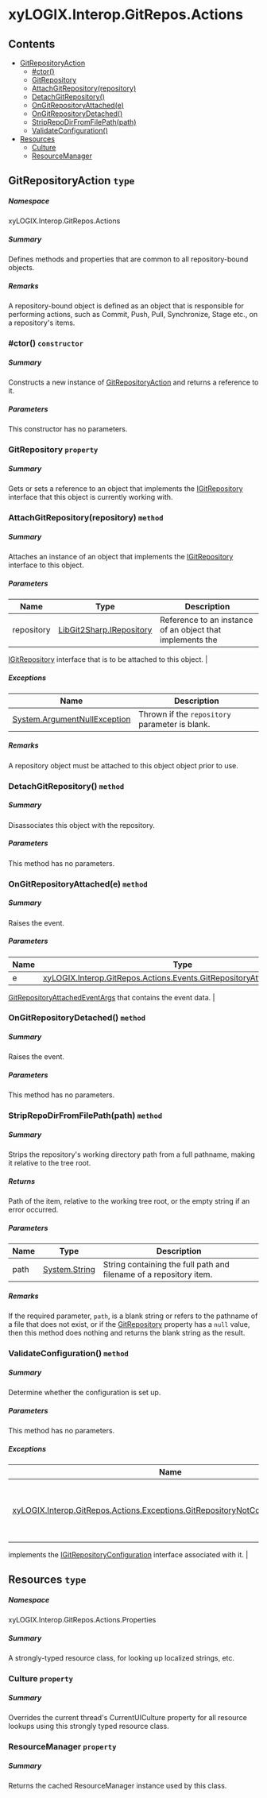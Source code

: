 <a name='assembly'></a>
# xyLOGIX.Interop.GitRepos.Actions

## Contents

- [GitRepositoryAction](#T-xyLOGIX-Interop-GitRepos-Actions-GitRepositoryAction 'xyLOGIX.Interop.GitRepos.Actions.GitRepositoryAction')
  - [#ctor()](#M-xyLOGIX-Interop-GitRepos-Actions-GitRepositoryAction-#ctor 'xyLOGIX.Interop.GitRepos.Actions.GitRepositoryAction.#ctor')
  - [GitRepository](#P-xyLOGIX-Interop-GitRepos-Actions-GitRepositoryAction-GitRepository 'xyLOGIX.Interop.GitRepos.Actions.GitRepositoryAction.GitRepository')
  - [AttachGitRepository(repository)](#M-xyLOGIX-Interop-GitRepos-Actions-GitRepositoryAction-AttachGitRepository-LibGit2Sharp-IRepository- 'xyLOGIX.Interop.GitRepos.Actions.GitRepositoryAction.AttachGitRepository(LibGit2Sharp.IRepository)')
  - [DetachGitRepository()](#M-xyLOGIX-Interop-GitRepos-Actions-GitRepositoryAction-DetachGitRepository 'xyLOGIX.Interop.GitRepos.Actions.GitRepositoryAction.DetachGitRepository')
  - [OnGitRepositoryAttached(e)](#M-xyLOGIX-Interop-GitRepos-Actions-GitRepositoryAction-OnGitRepositoryAttached-xyLOGIX-Interop-GitRepos-Actions-Events-GitRepositoryAttachedEventArgs- 'xyLOGIX.Interop.GitRepos.Actions.GitRepositoryAction.OnGitRepositoryAttached(xyLOGIX.Interop.GitRepos.Actions.Events.GitRepositoryAttachedEventArgs)')
  - [OnGitRepositoryDetached()](#M-xyLOGIX-Interop-GitRepos-Actions-GitRepositoryAction-OnGitRepositoryDetached 'xyLOGIX.Interop.GitRepos.Actions.GitRepositoryAction.OnGitRepositoryDetached')
  - [StripRepoDirFromFilePath(path)](#M-xyLOGIX-Interop-GitRepos-Actions-GitRepositoryAction-StripRepoDirFromFilePath-System-String- 'xyLOGIX.Interop.GitRepos.Actions.GitRepositoryAction.StripRepoDirFromFilePath(System.String)')
  - [ValidateConfiguration()](#M-xyLOGIX-Interop-GitRepos-Actions-GitRepositoryAction-ValidateConfiguration 'xyLOGIX.Interop.GitRepos.Actions.GitRepositoryAction.ValidateConfiguration')
- [Resources](#T-xyLOGIX-Interop-GitRepos-Actions-Properties-Resources 'xyLOGIX.Interop.GitRepos.Actions.Properties.Resources')
  - [Culture](#P-xyLOGIX-Interop-GitRepos-Actions-Properties-Resources-Culture 'xyLOGIX.Interop.GitRepos.Actions.Properties.Resources.Culture')
  - [ResourceManager](#P-xyLOGIX-Interop-GitRepos-Actions-Properties-Resources-ResourceManager 'xyLOGIX.Interop.GitRepos.Actions.Properties.Resources.ResourceManager')

<a name='T-xyLOGIX-Interop-GitRepos-Actions-GitRepositoryAction'></a>
## GitRepositoryAction `type`

##### Namespace

xyLOGIX.Interop.GitRepos.Actions

##### Summary

Defines methods and properties that are common to all repository-bound objects.

##### Remarks

A repository-bound object is defined as an object that is responsible
for performing actions, such as Commit, Push, Pull, Synchronize, Stage
etc., on a repository's items.

<a name='M-xyLOGIX-Interop-GitRepos-Actions-GitRepositoryAction-#ctor'></a>
### #ctor() `constructor`

##### Summary

Constructs a new instance of
[GitRepositoryAction](#T-xyLOGIX-Interop-GitRepos-Actions-GitRepositoryAction 'xyLOGIX.Interop.GitRepos.Actions.GitRepositoryAction')
and returns a reference to it.

##### Parameters

This constructor has no parameters.

<a name='P-xyLOGIX-Interop-GitRepos-Actions-GitRepositoryAction-GitRepository'></a>
### GitRepository `property`

##### Summary

Gets or sets a reference to an object that implements the
[IGitRepository](#T-LibGit2Sharp-IGitRepository 'LibGit2Sharp.IGitRepository')
interface that this object is
currently working with.

<a name='M-xyLOGIX-Interop-GitRepos-Actions-GitRepositoryAction-AttachGitRepository-LibGit2Sharp-IRepository-'></a>
### AttachGitRepository(repository) `method`

##### Summary

Attaches an instance of an object that implements the
[IGitRepository](#T-LibGit2Sharp-IGitRepository 'LibGit2Sharp.IGitRepository')
interface to this object.

##### Parameters

| Name | Type | Description |
| ---- | ---- | ----------- |
| repository | [LibGit2Sharp.IRepository](#T-LibGit2Sharp-IRepository 'LibGit2Sharp.IRepository') | Reference to an instance of an object that implements the
[IGitRepository](#T-LibGit2Sharp-IGitRepository 'LibGit2Sharp.IGitRepository')
interface that is to be
attached to this object. |

##### Exceptions

| Name | Description |
| ---- | ----------- |
| [System.ArgumentNullException](http://msdn.microsoft.com/query/dev14.query?appId=Dev14IDEF1&l=EN-US&k=k:System.ArgumentNullException 'System.ArgumentNullException') | Thrown if the `repository` parameter is blank. |

##### Remarks

A repository object must be attached to this object object prior to use.

<a name='M-xyLOGIX-Interop-GitRepos-Actions-GitRepositoryAction-DetachGitRepository'></a>
### DetachGitRepository() `method`

##### Summary

Disassociates this object with the repository.

##### Parameters

This method has no parameters.

<a name='M-xyLOGIX-Interop-GitRepos-Actions-GitRepositoryAction-OnGitRepositoryAttached-xyLOGIX-Interop-GitRepos-Actions-Events-GitRepositoryAttachedEventArgs-'></a>
### OnGitRepositoryAttached(e) `method`

##### Summary

Raises the
[](#E-xyLOGIX-Interop-GitRepos-Changes-Stager-GitRepositoryAttached 'xyLOGIX.Interop.GitRepos.Changes.Stager.GitRepositoryAttached')
event.

##### Parameters

| Name | Type | Description |
| ---- | ---- | ----------- |
| e | [xyLOGIX.Interop.GitRepos.Actions.Events.GitRepositoryAttachedEventArgs](#T-xyLOGIX-Interop-GitRepos-Actions-Events-GitRepositoryAttachedEventArgs 'xyLOGIX.Interop.GitRepos.Actions.Events.GitRepositoryAttachedEventArgs') | A
[GitRepositoryAttachedEventArgs](#T-xyLOGIX-Interop-GitRepos-Events-GitRepositoryAttachedEventArgs 'xyLOGIX.Interop.GitRepos.Events.GitRepositoryAttachedEventArgs')
that contains the event data. |

<a name='M-xyLOGIX-Interop-GitRepos-Actions-GitRepositoryAction-OnGitRepositoryDetached'></a>
### OnGitRepositoryDetached() `method`

##### Summary

Raises the
[](#E-xyLOGIX-Interop-GitRepos-Changes-Stager-GitRepositoryDetached-GitRepositoryDetached 'xyLOGIX.Interop.GitRepos.Changes.Stager.GitRepositoryDetached.GitRepositoryDetached')
event.

##### Parameters

This method has no parameters.

<a name='M-xyLOGIX-Interop-GitRepos-Actions-GitRepositoryAction-StripRepoDirFromFilePath-System-String-'></a>
### StripRepoDirFromFilePath(path) `method`

##### Summary

Strips the repository's working directory path from a full pathname,
making it relative to the tree root.

##### Returns

Path of the item, relative to the working tree root, or the empty
string if an error occurred.

##### Parameters

| Name | Type | Description |
| ---- | ---- | ----------- |
| path | [System.String](http://msdn.microsoft.com/query/dev14.query?appId=Dev14IDEF1&l=EN-US&k=k:System.String 'System.String') | String containing the full path and filename of a repository item. |

##### Remarks

If the required parameter, `path`, is a blank
string or refers to the pathname of a file that does not exist, or
if the
[GitRepository](#P-xyLOGIX-Interop-GitRepos-Actions-GitRepositoryAction-GitRepository 'xyLOGIX.Interop.GitRepos.Actions.GitRepositoryAction.GitRepository')
property has a `null` value, then this method does
nothing and returns the blank string as the result.

<a name='M-xyLOGIX-Interop-GitRepos-Actions-GitRepositoryAction-ValidateConfiguration'></a>
### ValidateConfiguration() `method`

##### Summary

Determine whether the configuration is set up.

##### Parameters

This method has no parameters.

##### Exceptions

| Name | Description |
| ---- | ----------- |
| [xyLOGIX.Interop.GitRepos.Actions.Exceptions.GitRepositoryNotConfiguredException](#T-xyLOGIX-Interop-GitRepos-Actions-Exceptions-GitRepositoryNotConfiguredException 'xyLOGIX.Interop.GitRepos.Actions.Exceptions.GitRepositoryNotConfiguredException') | Thrown if the repository does not have a valid object that
implements the
[IGitRepositoryConfiguration](#T-xyLOGIX-Interop-GitRepos-Interfaces-IGitRepositoryConfiguration 'xyLOGIX.Interop.GitRepos.Interfaces.IGitRepositoryConfiguration')
interface associated with it. |

<a name='T-xyLOGIX-Interop-GitRepos-Actions-Properties-Resources'></a>
## Resources `type`

##### Namespace

xyLOGIX.Interop.GitRepos.Actions.Properties

##### Summary

A strongly-typed resource class, for looking up localized strings, etc.

<a name='P-xyLOGIX-Interop-GitRepos-Actions-Properties-Resources-Culture'></a>
### Culture `property`

##### Summary

Overrides the current thread's CurrentUICulture property for all
  resource lookups using this strongly typed resource class.

<a name='P-xyLOGIX-Interop-GitRepos-Actions-Properties-Resources-ResourceManager'></a>
### ResourceManager `property`

##### Summary

Returns the cached ResourceManager instance used by this class.

